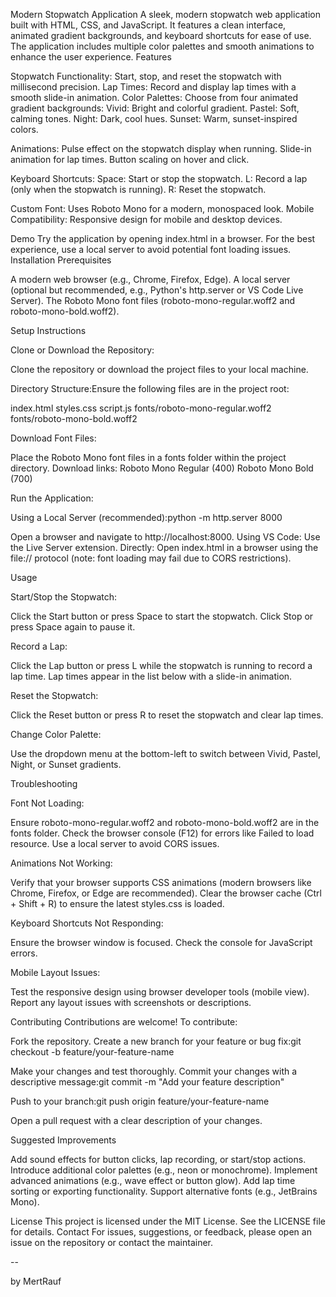 Modern Stopwatch Application
A sleek, modern stopwatch web application built with HTML, CSS, and JavaScript. It features a clean interface, animated gradient backgrounds, and keyboard shortcuts for ease of use. The application includes multiple color palettes and smooth animations to enhance the user experience.
Features

Stopwatch Functionality: Start, stop, and reset the stopwatch with millisecond precision.
Lap Times: Record and display lap times with a smooth slide-in animation.
Color Palettes: Choose from four animated gradient backgrounds:
Vivid: Bright and colorful gradient.
Pastel: Soft, calming tones.
Night: Dark, cool hues.
Sunset: Warm, sunset-inspired colors.


Animations:
Pulse effect on the stopwatch display when running.
Slide-in animation for lap times.
Button scaling on hover and click.


Keyboard Shortcuts:
Space: Start or stop the stopwatch.
L: Record a lap (only when the stopwatch is running).
R: Reset the stopwatch.


Custom Font: Uses Roboto Mono for a modern, monospaced look.
Mobile Compatibility: Responsive design for mobile and desktop devices.

Demo
Try the application by opening index.html in a browser. For the best experience, use a local server to avoid potential font loading issues.
Installation
Prerequisites

A modern web browser (e.g., Chrome, Firefox, Edge).
A local server (optional but recommended, e.g., Python's http.server or VS Code Live Server).
The Roboto Mono font files (roboto-mono-regular.woff2 and roboto-mono-bold.woff2).

Setup Instructions

Clone or Download the Repository:

Clone the repository or download the project files to your local machine.


Directory Structure:Ensure the following files are in the project root:

index.html
styles.css
script.js
fonts/roboto-mono-regular.woff2
fonts/roboto-mono-bold.woff2


Download Font Files:

Place the Roboto Mono font files in a fonts folder within the project directory.
Download links:
Roboto Mono Regular (400)
Roboto Mono Bold (700)




Run the Application:

Using a Local Server (recommended):python -m http.server 8000

Open a browser and navigate to http://localhost:8000.
Using VS Code: Use the Live Server extension.
Directly: Open index.html in a browser using the file:// protocol (note: font loading may fail due to CORS restrictions).



Usage

Start/Stop the Stopwatch:

Click the Start button or press Space to start the stopwatch.
Click Stop or press Space again to pause it.


Record a Lap:

Click the Lap button or press L while the stopwatch is running to record a lap time.
Lap times appear in the list below with a slide-in animation.


Reset the Stopwatch:

Click the Reset button or press R to reset the stopwatch and clear lap times.


Change Color Palette:

Use the dropdown menu at the bottom-left to switch between Vivid, Pastel, Night, or Sunset gradients.



Troubleshooting

Font Not Loading:

Ensure roboto-mono-regular.woff2 and roboto-mono-bold.woff2 are in the fonts folder.
Check the browser console (F12) for errors like Failed to load resource.
Use a local server to avoid CORS issues.


Animations Not Working:

Verify that your browser supports CSS animations (modern browsers like Chrome, Firefox, or Edge are recommended).
Clear the browser cache (Ctrl + Shift + R) to ensure the latest styles.css is loaded.


Keyboard Shortcuts Not Responding:

Ensure the browser window is focused.
Check the console for JavaScript errors.


Mobile Layout Issues:

Test the responsive design using browser developer tools (mobile view).
Report any layout issues with screenshots or descriptions.



Contributing
Contributions are welcome! To contribute:

Fork the repository.
Create a new branch for your feature or bug fix:git checkout -b feature/your-feature-name


Make your changes and test thoroughly.
Commit your changes with a descriptive message:git commit -m "Add your feature description"


Push to your branch:git push origin feature/your-feature-name


Open a pull request with a clear description of your changes.

Suggested Improvements

Add sound effects for button clicks, lap recording, or start/stop actions.
Introduce additional color palettes (e.g., neon or monochrome).
Implement advanced animations (e.g., wave effect or button glow).
Add lap time sorting or exporting functionality.
Support alternative fonts (e.g., JetBrains Mono).

License
This project is licensed under the MIT License. See the LICENSE file for details.
Contact
For issues, suggestions, or feedback, please open an issue on the repository or contact the maintainer.

--

by MertRauf
